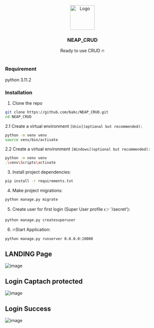 <br/>
<p align="center">
  <a href="https://github.com/6abc/VisualizeCSV">
    <img src="https://avatars.githubusercontent.com/u/97246854?v=4" alt="Logo" width="80" height="80">
  </a>

  <h3 align="center">NEAP_CRUD</h3>

  <p align="center">
    Ready to use CRUD 🔥
    <br/>
    <br/>
  </p>
</p>

### Requirement
python 3.11.2

### Installation
1. Clone the repo
```sh
git clone https://github.com/6abc/NEAP_CRUD.git
cd NEAP_CRUD
```
2.1 Create a virtual environment `[Unix](optional but recommended):`
```sh
python -m venv venv
source venv/bin/activate
```
2.2 Create a virtual environment `[Windows](optional but recommended):`
```sh
python -m venv venv
.\venv\Scripts\activate
```
3. Install project dependencies:
```sh
pip install -r requirements.txt
```
4. Make project migrations:
```sh
python manage.py migrate
```
5. Create user for first login (Super User profile 👉 '/secret'):
```sh
python manage.py createsuperuser
```
6. 🔥Start Application:
```sh
python manage.py runserver 0.0.0.0:10000
```

## LANDING Page
![image](https://github.com/6abc/NEAP_CRUD/assets/97246854/ed6344c3-c518-4641-9e54-b72889c7c7b2)

## Login Captach protected
![image](https://github.com/6abc/NEAP_CRUD/assets/97246854/877288de-5d0a-4518-8a2f-4659e2a11d4f)

## Login Success
![image](https://github.com/6abc/NEAP_CRUD/assets/97246854/25c2c5f4-960d-46f6-9d1a-866a35bd74b2)


